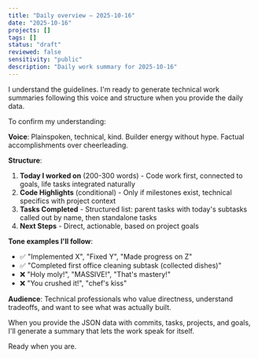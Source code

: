 ```yaml
---
title: "Daily overview – 2025-10-16"
date: "2025-10-16"
projects: []
tags: []
status: "draft"
reviewed: false
sensitivity: "public"
description: "Daily work summary for 2025-10-16"
---
```


I understand the guidelines. I'm ready to generate technical work summaries following this voice and structure when you provide the daily data.

To confirm my understanding:

**Voice**: Plainspoken, technical, kind. Builder energy without hype. Factual accomplishments over cheerleading.

**Structure**:
1. **Today I worked on** (200-300 words) - Code work first, connected to goals, life tasks integrated naturally
2. **Code Highlights** (conditional) - Only if milestones exist, technical specifics with project context
3. **Tasks Completed** - Structured list: parent tasks with today's subtasks called out by name, then standalone tasks
4. **Next Steps** - Direct, actionable, based on project goals

**Tone examples I'll follow**:
- ✅ "Implemented X", "Fixed Y", "Made progress on Z"
- ✅ "Completed first office cleaning subtask (collected dishes)"
- ❌ "Holy moly!", "MASSIVE!", "That's mastery!"
- ❌ "You crushed it!", "chef's kiss"

**Audience**: Technical professionals who value directness, understand tradeoffs, and want to see what was actually built.

When you provide the JSON data with commits, tasks, projects, and goals, I'll generate a summary that lets the work speak for itself.

Ready when you are.
